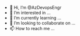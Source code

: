 - 👋 Hi, I’m @AzDevopsEngr
- 👀 I’m interested in ...
- 🌱 I’m currently learning ...
- 💞️ I’m looking to collaborate on ...
- 📫 How to reach me ...

<!---
AzDevopsEngr/AzDevopsEngr is a ✨ special ✨ repository because its `README.md` (this file) appears on your GitHub profile.
You can click the Preview link to take a look at your changes.
--->
